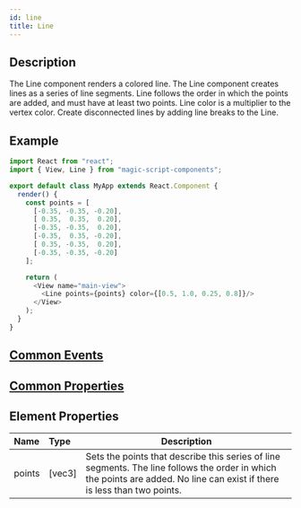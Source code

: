 ```yaml
---
id: line
title: Line
---
```

## Description
The Line component renders a colored line. The Line component creates lines as a series of line segments. Line follows the order in which the points are added, and must have at least two points. Line color is a multiplier to the vertex color. Create disconnected lines by adding line breaks to the Line.

## Example

```javascript
import React from "react";
import { View, Line } from "magic-script-components";

export default class MyApp extends React.Component {
  render() {
    const points = [
      [-0.35, -0.35, -0.20],
      [ 0.35,  0.35,  0.20],
      [-0.35, -0.35,  0.20],
      [-0.35,  0.35, -0.20],
      [ 0.35, -0.35,  0.20],
      [-0.35, -0.35, -0.20]
    ];

    return (
      <View name="main-view">
        <Line points={points} color={[0.5, 1.0, 0.25, 0.8]}/>
      </View>
    );
  }
}
```

## [Common Events](../types/Events.md)

## [Common Properties](../types/Properties.md)

## Element Properties

| Name   | Type   | Description                                                                                                                                                               |
| :----- | :----- | ------------------------------------------------------------------------------------------------------------------------------------------------------------------------- |
| points | [vec3] | Sets the points that describe this series of line segments. The line follows the order in which the points are added. No line can exist if there is less than two points. |
